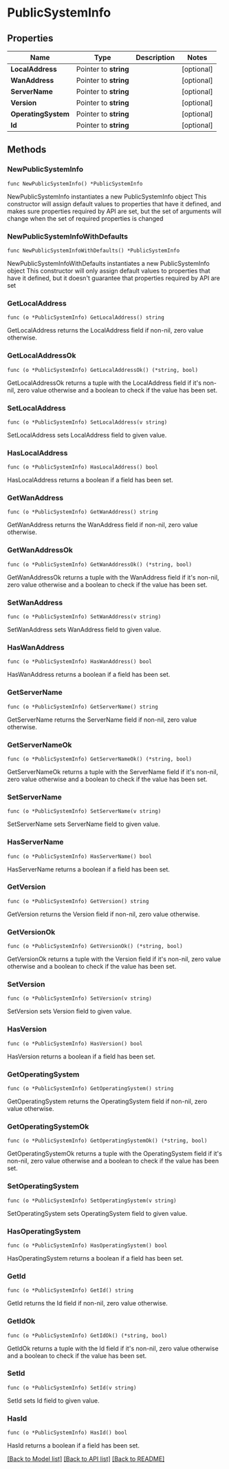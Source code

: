# PublicSystemInfo

## Properties

Name | Type | Description | Notes
------------ | ------------- | ------------- | -------------
**LocalAddress** | Pointer to **string** |  | [optional] 
**WanAddress** | Pointer to **string** |  | [optional] 
**ServerName** | Pointer to **string** |  | [optional] 
**Version** | Pointer to **string** |  | [optional] 
**OperatingSystem** | Pointer to **string** |  | [optional] 
**Id** | Pointer to **string** |  | [optional] 

## Methods

### NewPublicSystemInfo

`func NewPublicSystemInfo() *PublicSystemInfo`

NewPublicSystemInfo instantiates a new PublicSystemInfo object
This constructor will assign default values to properties that have it defined,
and makes sure properties required by API are set, but the set of arguments
will change when the set of required properties is changed

### NewPublicSystemInfoWithDefaults

`func NewPublicSystemInfoWithDefaults() *PublicSystemInfo`

NewPublicSystemInfoWithDefaults instantiates a new PublicSystemInfo object
This constructor will only assign default values to properties that have it defined,
but it doesn't guarantee that properties required by API are set

### GetLocalAddress

`func (o *PublicSystemInfo) GetLocalAddress() string`

GetLocalAddress returns the LocalAddress field if non-nil, zero value otherwise.

### GetLocalAddressOk

`func (o *PublicSystemInfo) GetLocalAddressOk() (*string, bool)`

GetLocalAddressOk returns a tuple with the LocalAddress field if it's non-nil, zero value otherwise
and a boolean to check if the value has been set.

### SetLocalAddress

`func (o *PublicSystemInfo) SetLocalAddress(v string)`

SetLocalAddress sets LocalAddress field to given value.

### HasLocalAddress

`func (o *PublicSystemInfo) HasLocalAddress() bool`

HasLocalAddress returns a boolean if a field has been set.

### GetWanAddress

`func (o *PublicSystemInfo) GetWanAddress() string`

GetWanAddress returns the WanAddress field if non-nil, zero value otherwise.

### GetWanAddressOk

`func (o *PublicSystemInfo) GetWanAddressOk() (*string, bool)`

GetWanAddressOk returns a tuple with the WanAddress field if it's non-nil, zero value otherwise
and a boolean to check if the value has been set.

### SetWanAddress

`func (o *PublicSystemInfo) SetWanAddress(v string)`

SetWanAddress sets WanAddress field to given value.

### HasWanAddress

`func (o *PublicSystemInfo) HasWanAddress() bool`

HasWanAddress returns a boolean if a field has been set.

### GetServerName

`func (o *PublicSystemInfo) GetServerName() string`

GetServerName returns the ServerName field if non-nil, zero value otherwise.

### GetServerNameOk

`func (o *PublicSystemInfo) GetServerNameOk() (*string, bool)`

GetServerNameOk returns a tuple with the ServerName field if it's non-nil, zero value otherwise
and a boolean to check if the value has been set.

### SetServerName

`func (o *PublicSystemInfo) SetServerName(v string)`

SetServerName sets ServerName field to given value.

### HasServerName

`func (o *PublicSystemInfo) HasServerName() bool`

HasServerName returns a boolean if a field has been set.

### GetVersion

`func (o *PublicSystemInfo) GetVersion() string`

GetVersion returns the Version field if non-nil, zero value otherwise.

### GetVersionOk

`func (o *PublicSystemInfo) GetVersionOk() (*string, bool)`

GetVersionOk returns a tuple with the Version field if it's non-nil, zero value otherwise
and a boolean to check if the value has been set.

### SetVersion

`func (o *PublicSystemInfo) SetVersion(v string)`

SetVersion sets Version field to given value.

### HasVersion

`func (o *PublicSystemInfo) HasVersion() bool`

HasVersion returns a boolean if a field has been set.

### GetOperatingSystem

`func (o *PublicSystemInfo) GetOperatingSystem() string`

GetOperatingSystem returns the OperatingSystem field if non-nil, zero value otherwise.

### GetOperatingSystemOk

`func (o *PublicSystemInfo) GetOperatingSystemOk() (*string, bool)`

GetOperatingSystemOk returns a tuple with the OperatingSystem field if it's non-nil, zero value otherwise
and a boolean to check if the value has been set.

### SetOperatingSystem

`func (o *PublicSystemInfo) SetOperatingSystem(v string)`

SetOperatingSystem sets OperatingSystem field to given value.

### HasOperatingSystem

`func (o *PublicSystemInfo) HasOperatingSystem() bool`

HasOperatingSystem returns a boolean if a field has been set.

### GetId

`func (o *PublicSystemInfo) GetId() string`

GetId returns the Id field if non-nil, zero value otherwise.

### GetIdOk

`func (o *PublicSystemInfo) GetIdOk() (*string, bool)`

GetIdOk returns a tuple with the Id field if it's non-nil, zero value otherwise
and a boolean to check if the value has been set.

### SetId

`func (o *PublicSystemInfo) SetId(v string)`

SetId sets Id field to given value.

### HasId

`func (o *PublicSystemInfo) HasId() bool`

HasId returns a boolean if a field has been set.


[[Back to Model list]](../README.md#documentation-for-models) [[Back to API list]](../README.md#documentation-for-api-endpoints) [[Back to README]](../README.md)


